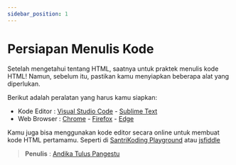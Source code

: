 ```yaml
---
sidebar_position: 1
---
```


# Persiapan Menulis Kode

Setelah mengetahui tentang HTML, saatnya untuk praktek menulis kode HTML! Namun, sebelum itu, pastikan kamu menyiapkan beberapa alat yang diperlukan. 

Berikut adalah peralatan yang harus kamu siapkan:

- Kode Editor : [Visual Studio Code](https://code.visualstudio.com/) - [Sublime Text](https://www.sublimetext.com/)
- Web Browser : [Chrome](https://www.google.com/intl/id_id/chrome/) - [Firefox](https://www.mozilla.org/id/firefox/new/) - [Edge](https://www.microsoft.com/id-id/edge/download?form=MA13FJ/)

Kamu juga bisa menggunakan kode editor secara online untuk membuat kode HTML pertamamu. Seperti di [SantriKoding Playground](http://playground.santrikoding.com/) atau [jsfiddle](https://jsfiddle.net/)

> **Penulis** : [Andika Tulus Pangestu](https://github.com/andikatuluspangestu)